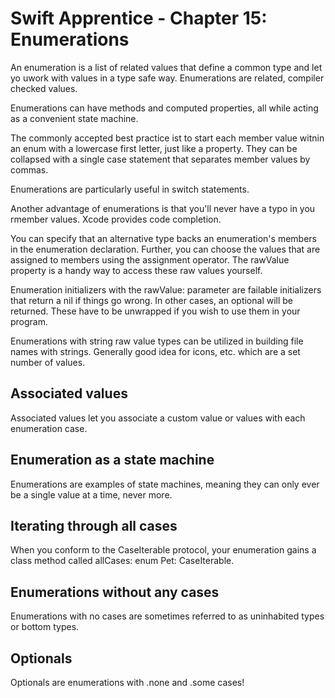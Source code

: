 # Swift Apprentice - Chapter 15: Enumerations

An enumeration is a list of related values that define a common type and let yo uwork with values in a type safe way. Enumerations are related, compiler checked values. 

Enumerations can have methods and computed properties, all while acting as a convenient state machine. 

The commonly accepted best practice ist to start each member value witnin an enum with a lowercase first letter, just like a property. They can be collapsed with a single case statement that separates member values by commas. 

Enumerations are particularly useful in switch statements. 

Another advantage of enumerations is that you'll never have a typo in you rmember values. Xcode provides code completion. 

You can specify that an alternative type backs an enumeration's members in the enumeration declaration. Further, you can choose the values that are assigned to members using the assignment operator. The rawValue property is a handy way to access these raw values yourself. 

Enumeration initializers with the rawValue: parameter are failable initializers that return a nil if things go wrong. In other cases, an optional will be returned. These have to be unwrapped if you wish to use them in your program. 

Enumerations with string raw value types can be utilized in building file names with strings. Generally good idea for icons, etc. which are a set number of values. 

## Associated values

Associated values let you associate a custom value or values with each enumeration case. 

## Enumeration as a state machine

Enumerations are examples of state machines, meaning they can only ever be a single value at a time, never more. 

## Iterating through all cases

When you conform to the CaseIterable protocol, your enumeration gains a class method called allCases: enum Pet: CaseIterable. 

## Enumerations without any cases

Enumerations with no cases are sometimes referred to as uninhabited types or bottom types. 

## Optionals

Optionals are enumerations with .none and .some cases! 






